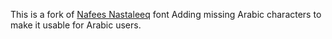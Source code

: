 This is a fork of [Nafees Nastaleeq][1] font Adding missing Arabic characters
to make it usable for Arabic users.

 [1]: http://www.crulp.org/software/localization/Fonts/nafeesNastaleeq.html
